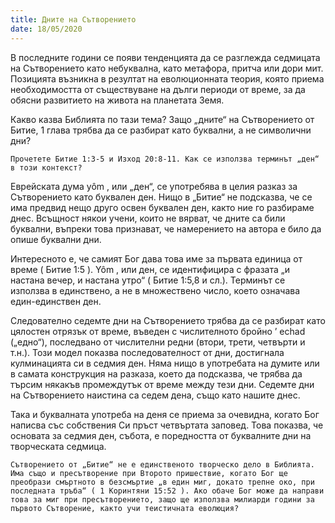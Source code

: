 ```yaml
---
title: Дните на Сътворението
date: 18/05/2020
---
```


В последните години се появи тенденцията да се разглежда седмицата на Сътворението като небуквална, като метафора, притча или дори мит. Позицията възникна в резултат на еволюционната теория, която приема необходимостта от съществуване на дълги периоди от време, за да обясни развитието на живота на планетата Земя.

Какво казва Библията по тази тема? Защо „дните“ на Сътворението от Битие, 1 глава трябва да се разбират като буквални, а не символични дни?

`Прочетете Битие 1:3-5 и Изход 20:8-11. Как се използва терминът „ден“ в този контекст?`

Еврейската дума yôm , или „ден“, се употребява в целия разказ за Сътворението като буквален ден. Нищо в „Битие“ не подсказва, че се има предвид нещо друго освен буквален ден, както ние го разбираме днес. Всъщност някои учени, които не вярват, че дните са били буквални, въпреки това признават, че намерението на автора е било да опише буквални дни.

Интересното е, че самият Бог дава това име за първата единица от време ( Битие 1:5 ). Yôm , или ден, се идентифицира с фразата „и настана вечер, и настана утро“ ( Битие 1:5,8 и сл.). Терминът се използва в единствено, а не в множествено число, което означава един-единствен ден.

Следователно седемте дни на Сътворението трябва да се разбират като цялостен отрязък от време, въведен с числителното бройно ’ echad („едно“), последвано от числителни редни (втори, трети, четвърти и т.н.). Този модел показва последователност от дни, достигнала кулминацията си в седмия ден. Няма нищо в употребата на думите или в самата конструкция на разказа, което да подсказва, че трябва да търсим някакъв промеждутък от време между тези дни. Седемте дни на Сътворението наистина са седем дена, също като нашите днес.

Така и буквалната употреба на деня се приема за очевидна, когато Бог написва със собствения Си пръст четвъртата заповед. Това показва, че основата за седмия ден, събота, е поредността от буквалните дни на творческата седмица.

`Сътворението от „Битие“ не е единственото творческо дело в Библията. Има също и пресътворение при Второто пришествие, когато Бог ще преобрази смъртното в безсмъртие „в един миг, докато трепне око, при последната тръба“ ( 1 Коринтяни 15:52 ). Ако обаче Бог може да направи това за миг при пресътворението, защо ще използва милиарди години за първото Сътворение, както учи теистичната еволюция?`